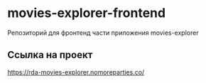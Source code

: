 
# movies-explorer-frontend
Репозиторий для фронтенд части приложения movies-explorer
  
## Ссылка на проект 

https://rda-movies-explorer.nomoreparties.co/
